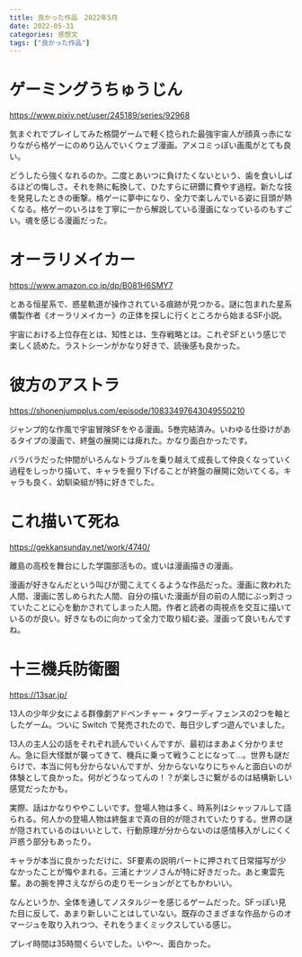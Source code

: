 ```yaml
---
title: 良かった作品　2022年5月
date: 2022-05-31
categories: 感想文
tags: ["良かった作品"]
---
```


# ゲーミングうちゅうじん

https://www.pixiv.net/user/245189/series/92968

気まぐれでプレイしてみた格闘ゲームで軽く捻られた最強宇宙人が顔真っ赤になりながら格ゲーにのめり込んでいくウェブ漫画。アメコミっぽい画風がとても良い。

どうしたら強くなれるのか。二度とあいつに負けたくないという、歯を食いしばるほどの悔しさ。それを熱に転換して、ひたすらに研鑽に費やす過程。新たな技を発見したときの衝撃。格ゲーに夢中になり、全力で楽しんでいる姿に目頭が熱くなる。格ゲーのいろはを丁寧に一から解説している漫画になっているのもすごい。魂を感じる漫画だった。

# オーラリメイカー

https://www.amazon.co.jp/dp/B081H6SMY7

とある恒星系で、惑星軌道が操作されている痕跡が見つかる。謎に包まれた星系儀製作者《オーラリメイカー》の正体を探しに行くところから始まるSF小説。

宇宙における上位存在とは、知性とは、生存戦略とは。これぞSFという感じで楽しく読めた。ラストシーンがかなり好きで、読後感も良かった。


# 彼方のアストラ

https://shonenjumpplus.com/episode/10833497643049550210

ジャンプ的な作風で宇宙冒険SFをやる漫画。5巻完結済み。いわゆる仕掛けがあるタイプの漫画で、終盤の展開には痺れた。かなり面白かったです。

バラバラだった仲間がいろんなトラブルを乗り越えて成長して仲良くなっていく過程をしっかり描いて、キャラを掘り下げることが終盤の展開に効いてくる。キャラも良く、幼馴染組が特に好きでした。


# これ描いて死ね

https://gekkansunday.net/work/4740/

離島の高校を舞台にした学園部活もの。或いは漫画描きの漫画。

漫画が好きなんだという叫びが聞こえてくるような作品だった。漫画に救われた人間、漫画に苦しめられた人間、自分の描いた漫画が目の前の人間にぶっ刺さっていたことに心を動かされてしまった人間。作者と読者の両視点を交互に描いているのが良い。好きなものに向かって全力で取り組む姿。漫画って良いもんですね。

# 十三機兵防衛圏

https://13sar.jp/

13人の少年少女による群像劇アドベンチャー + タワーディフェンスの2つを軸としたゲーム。ついに Switch で発売されたので、毎日少しずつ遊んでいました。

13人の主人公の話をそれぞれ読んでいくんですが、最初はまあよく分かりません。急に巨大怪獣が襲ってきて、機兵に乗って戦うことになって...。世界も謎だらけで、本当に何も分からないんですが、分からないなりにちゃんと面白いのが体験として良かった。何がどうなってんの！？が楽しさに繋がるのは結構新しい感覚だったかも。

実際、話はかなりややこしいです。登場人物は多く、時系列はシャッフルして語られる。何人かの登場人物は終盤まで真の目的が隠されていたりする。世界の謎が隠されているのはいいとして、行動原理が分からないのは感情移入がしにくく戸惑う部分もあったり。

キャラが本当に良かっただけに、SF要素の説明パートに押されて日常描写が少なかったことが悔やまれる。三浦とナツノさんが特に好きだった。あと東雲先輩。あの腕を押さえながらの走りモーションがとてもかわいい。

なんというか、全体を通してノスタルジーを感じるゲームだった。SFっぽい見た目に反して、あまり新しいことはしていない。既存のさまざまな作品からのオマージュを取り入れつつ、それをうまくミックスしている感じ。

プレイ時間は35時間くらいでした。いや～、面白かった。

